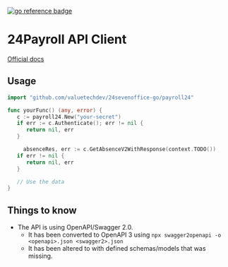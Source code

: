 [![go reference badge](https://pkg.go.dev/badge/github.com/valuetechdev/24sevenoffice-go.svg)](https://pkg.go.dev/github.com/valuetechdev/24sevenoffice-go/payroll24)

# 24Payroll API Client

[Official docs](https://swagger.api.24sevenoffice.com/?url=https://me.24sevenoffice.com/swagger.json)

## Usage

```go
import "github.com/valuetechdev/24sevenoffice-go/payroll24"

func yourFunc() (any, error) {
   c := payroll24.New("your-secret")
   if err := c.Authenticate(); err != nil {
      return nil, err
   }

	 absenceRes, err := c.GetAbsenceV2WithResponse(context.TODO())
   if err != nil {
      return nil, err
   }

   // Use the data
}
```

## Things to know

- The API is using OpenAPI/Swagger 2.0.
  - It has been converted to OpenAPI 3 using `npx swagger2openapi -o <openapi>.json <swagger2>.json`
  - It has been altered to with defined schemas/models that was missing.
